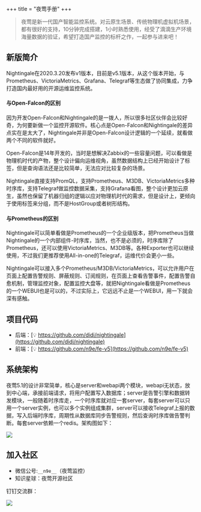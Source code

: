 +++
title = "夜莺手册"
+++


> 夜莺是新一代国产智能监控系统。对云原生场景、传统物理机虚拟机场景，都有很好的支持，10分钟完成搭建，1小时熟悉使用，经受了滴滴生产环境海量数据的验证，希望打造国产监控的标杆之作，一起参与进来吧！

## 新版简介

Nightingale在2020.3.20发布v1版本，目前是v5.1版本，从这个版本开始，与Prometheus、VictoriaMetrics、Grafana、Telegraf等生态做了协同集成，力争打造国内最好用的开源运维监控系统。

#### 与Open-Falcon的区别

因为开发Open-Falcon和Nightingale的是一拨人，所以很多社区伙伴会比较好奇，为何要新做一个监控开源软件。核心点是Open-Falcon和Nightingale的差异点实在是太大了，Nightingale并非是Open-Falcon设计逻辑的一个延续，就看做两个不同的软件就好。

Open-Falcon是14年开发的，当时是想解决Zabbix的一些容量问题，可以看做是物理机时代的产物，整个设计偏向运维视角，虽然数据结构上已经开始设计了标签，但是查询语法还是比较简单，无法应对比较复杂的场景。

Nightingale直接支持PromQL，支持Prometheus、M3DB、VictoriaMetrics多种时序库，支持Telegraf做监控数据采集，支持Grafana看图，整个设计更加云原生，虽然也保留了机器归组的逻辑以应对物理机时代的需求，但是设计上，更倾向于使用标签来分组，而不是HostGroup或者树形结构。

#### 与Prometheus的区别

Nightingale可以简单看做是Prometheus的一个企业级版本，把Prometheus当做Nightingale的一个内部组件-时序库，当然，也不是必须的，时序库除了Prometheus，还可以使用VictoriaMetrics、M3DB等。各种Exporter也可以继续使用，不过我们更推荐使用All-in-one的Telegraf，运维代价会更小一些。

Nightingale可以接入多个Prometheus/M3DB/VictoriaMetrics，可以允许用户在页面上配置告警规则、屏蔽规则、订阅规则，在页面上查看告警事件，配置告警自愈机制，管理监控对象，配置监控大盘等，就把Nightingale看做是Prometheus的一个WEBUI也是可以的，不过实际上，它远远不止是一个WEBUI，用一下就会深有感触。

## 项目代码

- 后端：[💡 https://github.com/didi/nightingale](https://github.com/didi/nightingale)
- 前端：[💡 https://github.com/n9e/fe-v5](https://github.com/n9e/fe-v5)

## 系统架构

夜莺5.1的设计非常简单，核心是server和webapi两个模块，webapi无状态，放到中心端，承接前端请求，将用户配置写入数据库；server是告警引擎和数据转发模块，一般随着时序库走，一个时序库就对应一套server，每套server可以只用一个server实例，也可以多个实例组成集群，server可以接收Telegraf上报的数据，写入后端时序库，周期性从数据库同步告警规则，然后查询时序库做告警判断。每套server依赖一个redis。架构图如下：

![](/n9e-arch-server.png)

## 加入社区

- 微信公号:`__n9e__`（夜莺监控）
- 知识星球：夜莺开源社区

钉钉交流群：

![](/dingtalk.png?width=350)
